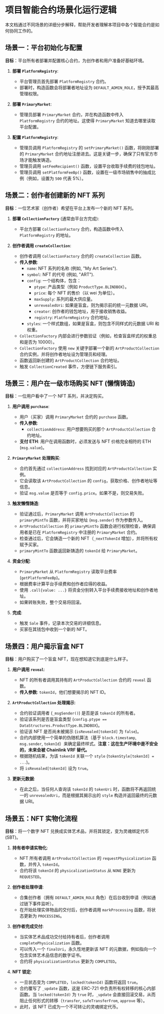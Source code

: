 # 项目智能合约场景化运行逻辑

本文档通过不同场景的详细分步解释，帮助开发者理解本项目中各个智能合约是如何协同工作的。

## 场景一：平台初始化与配置

**目标**：平台所有者部署并配置核心合约，为创作者和用户准备好基础环境。

1.  **部署 `PlatformRegistry`**:
    *   平台管理员首先部署 `PlatformRegistry` 合约。
    *   部署时，构造函数会将部署者地址设为 `DEFAULT_ADMIN_ROLE`，授予其最高管理权限。

2.  **部署 `PrimaryMarket`**:
    *   管理员部署 `PrimaryMarket` 合约，并在构造函数中传入 `PlatformRegistry` 合约的地址。这使得 `PrimaryMarket` 知道去哪里读取平台配置。

3.  **配置 `PlatformRegistry`**:
    *   管理员调用 `PlatformRegistry` 的 `setPrimaryMarket()` 函数，将刚刚部署的 `PrimaryMarket` 合约地址注册进去。这是关键一步，确保了只有官方市场才能触发铸造。
    *   管理员调用 `setFeeRecipient()` 函数，设置平台收取手续费的钱包地址。
    *   管理员调用 `setPlatformFeeBp()` 函数，设置在一级市场销售中的抽成比例（例如，设置为 `500` 代表 5%）。

## 场景二：创作者创建新的 NFT 系列

**目标**：一位艺术家（创作者）希望在平台上发布一个新的 NFT 系列。

1.  **部署 `CollectionFactory`** (通常由平台方完成):
    *   平台方部署 `CollectionFactory` 合约，构造函数中传入 `PlatformRegistry` 的地址。

2.  **创作者调用 `createCollection`**:
    *   创作者调用 `CollectionFactory` 合约的 `createCollection` 函数。
    *   **传入参数**:
        *   `name`: NFT 系列的名称 (例如, "My Art Series").
        *   `symbol`: NFT 的代号 (例如, "ART").
        *   `config`: 一个结构体，包含：
            *   `ptype`: 产品类型（例如 `ProductType.BLINDBOX`）。
            *   `price`: 每个 NFT 的售价（以 wei 为单位）。
            *   `maxSupply`: 系列的最大供应量。
            *   `unrevealedUri`: 如果是盲盒，则为揭示前的统一元数据 URI。
            *   `creator`: 创作者的钱包地址，用于接收销售收益。
            *   `registry`: `PlatformRegistry` 合约地址。
        *   `styles`: 一个样式数组，如果是盲盒，则包含不同样式的元数据 URI 和权重。
    *   `CollectionFactory` 内部会进行参数验证（例如，检查盲盒样式的权重总和是否为 10000）。
    *   `CollectionFactory` 使用 `new` 关键字部署一个新的 `ArtProductCollection` 合约实例，并将创作者地址设为管理员和经理。
    *   函数返回新创建的 `ArtProductCollection` 合约地址。
    *   触发 `CollectionCreated` 事件，方便链下服务索引。

## 场景三：用户在一级市场购买 NFT (懒惰铸造)

**目标**：一位用户看中了一个 NFT 系列，并决定购买。

1.  **用户调用 `purchase`**:
    *   用户（买家）调用 `PrimaryMarket` 合约的 `purchase` 函数。
    *   **传入参数**:
        *   `collectionAddress`: 用户想要购买的那个 `ArtProductCollection` 合约地址。
    *   **支付 ETH**: 用户在调用函数时，必须发送与 NFT 价格完全相符的 ETH (`msg.value`)。

2.  **`PrimaryMarket` 处理购买**:
    *   合约首先通过 `collectionAddress` 找到对应的 `ArtProductCollection` 实例。
    *   它会读取该 `ArtProductCollection` 的 `config`，获取价格、创作者地址等信息。
    *   验证 `msg.value` 是否等于 `config.price`。如果不是，则交易失败。

3.  **触发懒惰铸造**:
    *   验证通过后，`PrimaryMarket` 调用 `ArtProductCollection` 的 `primaryMintTo` 函数，并将买家地址 (`msg.sender`) 作为参数传入。
    *   `ArtProductCollection` 的 `primaryMintTo` 函数会进行权限检查，确保调用者是已在 `PlatformRegistry` 中注册的 `PrimaryMarket` 合约。
    *   检查通过后，它会铸造一个新的 NFT（`_nextTokenId` 增加），并将所有权赋予买家。
    *   `primaryMintTo` 函数返回新铸造的 `tokenId` 给 `PrimaryMarket`。

4.  **资金分配**:
    *   `PrimaryMarket` 从 `PlatformRegistry` 读取平台费率 (`getPlatformFeeBp`)。
    *   根据费率计算平台手续费和创作者应得的收益。
    *   使用 `.call{value: ...}` 将资金分别转入平台手续费接收地址和创作者地址。
    *   如果转账失败，整个交易将回滚。

5.  **完成**:
    *   触发 `Sale` 事件，记录本次交易的详细信息。
    *   买家在其钱包中收到一个新的 NFT。

## 场景四：用户揭示盲盒 NFT

**目标**：用户购买了一个盲盒 NFT，现在想知道它到底是什么样子。

1.  **用户调用 `reveal`**:
    *   NFT 的所有者调用其持有的 `ArtProductCollection` 合约的 `reveal` 函数。
    *   **传入参数**: `tokenId`，他们想要揭示的 NFT ID。

2.  **`ArtProductCollection` 处理揭示**:
    *   合约验证调用者 (`_msgSender()`) 是否是该 `tokenId` 的所有者。
    *   验证该系列是否是盲盒类型 (`config.ptype == DataStructures.ProductType.BLINDBOX`)。
    *   验证该 NFT 是否尚未被揭示 (`isRevealed[tokenId]` 为 `false`)。
    *   合约内部使用一个简单的伪随机算法（基于 `block.timestamp`, `msg.sender`, `tokenId`）来确定最终样式。**注意：这在生产环境中是不安全的，未来会被 Chainlink VRF 替代。**
    *   根据随机结果，为该 `tokenId` 关联一个 `style` (`tokenStyle[tokenId] = ...`)。
    *   将 `isRevealed[tokenId]` 设为 `true`。

3.  **更新元数据**:
    *   在此之后，当任何人查询该 `tokenId` 的 `tokenUri` 时，函数将不再返回统一的 `unrevealedUri`，而是根据其揭示出的 `style` 构造并返回最终的元数据 URI。

## 场景五：NFT 实物化流程

**目标**：将一个数字 NFT 兑换成实体艺术品，并将其锁定，变为灵魂绑定代币 (SBT)。

1.  **持有者申请实物化**:
    *   NFT 所有者调用 `ArtProductCollection` 的 `requestPhysicalization` 函数，并传入 `tokenId`。
    *   合约将该 `tokenId` 的 `physicalizationStatus` 从 `NONE` 更新为 `REQUESTED`。

2.  **创作者处理申请**:
    *   合集创作者（拥有 `DEFAULT_ADMIN_ROLE` 角色）在后台收到申请（例如通过链下事件监听）。
    *   在开始处理实体物品的交付后，创作者调用 `markProcessing` 函数，将状态更新为 `PROCESSING`。

3.  **创作者完成交付**:
    *   当实体艺术品成功交付给持有者后，创作者调用 `completePhysicalization` 函数。
    *   可以传入一个 `finalUri`，永久性地更新该 NFT 的元数据，例如指向一个包含实体艺术品信息的数字证书。
    *   合约将 `physicalizationStatus` 更新为 `COMPLETED`。

4.  **NFT 锁定**:
    *   一旦状态变为 `COMPLETED`，`locked(tokenId)` 函数将返回 `true`。
    *   合约覆写了 `_update` 函数，这是 ERC-721 中负责所有权转移的核心内部函数。当 `locked(tokenId)` 为 `true` 时，`_update` 会直接回滚交易，从而阻止任何形式的转移（`transfer`, `safeTransferFrom`, `approve` 等）。
    *   此时，该 NFT 已成为一个不可转让的灵魂绑定代币。
